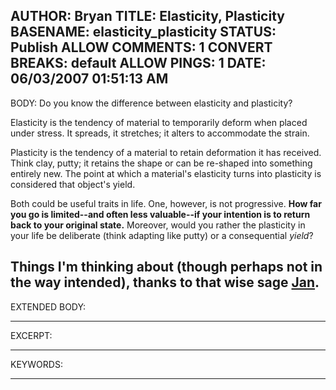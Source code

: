 AUTHOR: Bryan
TITLE: Elasticity, Plasticity
BASENAME: elasticity_plasticity
STATUS: Publish
ALLOW COMMENTS: 1
CONVERT BREAKS: __default__
ALLOW PINGS: 1
DATE: 06/03/2007 01:51:13 AM
-----
BODY:
Do you know the difference between elasticity and plasticity? 

Elasticity is the tendency of material to temporarily deform when placed under stress. It spreads, it stretches; it alters to accommodate the strain.

Plasticity is the tendency of a material to retain deformation it has received. Think clay, putty; it retains the shape or can be re-shaped into something entirely new. The point at which a material's elasticity turns into plasticity is considered that object's yield.

Both could be useful traits in life. One, however, is not progressive. <strong> How far you go is limited--and often less valuable--if your intention is to return back to your original state.</strong> Moreover, would you rather the plasticity in your life be deliberate (think adapting like putty) or a consequential <em>yield</em>?

Things I'm thinking about (though perhaps not in the way intended), thanks to that wise sage <a href="http://www.janchipchase.com/blog/archives/2007/05/alignment_ident.html">Jan</a>.
-----
EXTENDED BODY:

-----
EXCERPT:

-----
KEYWORDS:

-----


